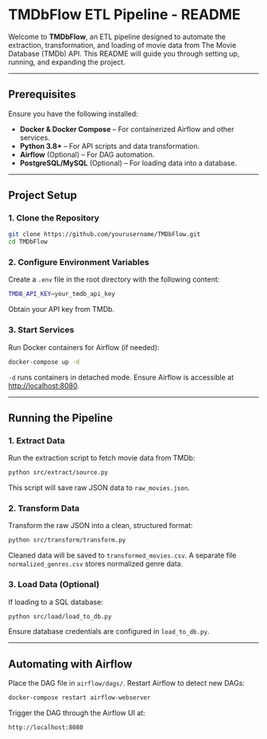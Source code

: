 # TMDbFlow ETL Pipeline - README

Welcome to **TMDbFlow**, an ETL pipeline designed to automate the extraction, transformation, and loading of movie data from The Movie Database (TMDb) API. This README will guide you through setting up, running, and expanding the project.

---

## **Prerequisites**
Ensure you have the following installed:
- **Docker & Docker Compose** – For containerized Airflow and other services.
- **Python 3.8+** – For API scripts and data transformation.
- **Airflow** (Optional) – For DAG automation.
- **PostgreSQL/MySQL** (Optional) – For loading data into a database.

---

## **Project Setup**

### 1. Clone the Repository
```bash
git clone https://github.com/yourusername/TMDbFlow.git
cd TMDbFlow
```

### 2. Configure Environment Variables
Create a `.env` file in the root directory with the following content:

```bash
TMDB_API_KEY=your_tmdb_api_key
```
Obtain your API key from TMDb.

### 3. Start Services
Run Docker containers for Airflow (if needed):

```bash
docker-compose up -d
```
`-d` runs containers in detached mode.
Ensure Airflow is accessible at [http://localhost:8080](http://localhost:8080).

---

## **Running the Pipeline**

### 1. Extract Data
Run the extraction script to fetch movie data from TMDb:

```bash
python src/extract/source.py
```
This script will save raw JSON data to `raw_movies.json`.

### 2. Transform Data
Transform the raw JSON into a clean, structured format:

```bash
python src/transform/transform.py
```
Cleaned data will be saved to `transformed_movies.csv`.
A separate file `normalized_genres.csv` stores normalized genre data.

### 3. Load Data (Optional)
If loading to a SQL database:

```bash
python src/load/load_to_db.py
```
Ensure database credentials are configured in `load_to_db.py`.

---

## **Automating with Airflow**

Place the DAG file in `airflow/dags/`.
Restart Airflow to detect new DAGs:

```bash
docker-compose restart airflow-webserver
```

Trigger the DAG through the Airflow UI at:

```bash
http://localhost:8080
```